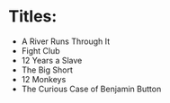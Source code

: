 # Titles:
- A River Runs Through It
- Fight Club
- 12 Years a Slave
- The Big Short
- 12 Monkeys
- The Curious Case of Benjamin Button
